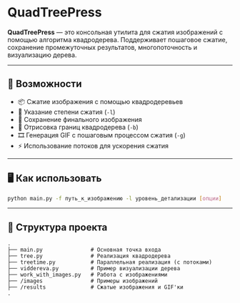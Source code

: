 # QuadTreePress

**QuadTreePress** — это консольная утилита для сжатия изображений с помощью алгоритма квадродерева. Поддерживает пошаговое сжатие, сохранение промежуточных результатов, многопоточность и визуализацию дерева.

---

## 🚀 Возможности

- 📦 Сжатие изображения с помощью квадродеревьев
- 🧠 Указание степени сжатия (`-l`)
- 💾 Сохранение финального изображения
- 📐 Отрисовка границ квадродерева (`-b`)
- 🎞 Генерация GIF с пошаговым процессом сжатия (`-g`)
- ⚡️ Использование потоков для ускорения сжатия

---

## 🖥 Как использовать

```bash
python main.py -f путь_к_изображению -l уровень_детализации [опции]

```

---

## 🧩 Структура проекта
```
.
├── main.py               # Основная точка входа 
├── tree.py               # Реализация квадродерева
├── treetime.py           # Параллельная реализация (с потоками)
├── viddereva.py          # Пример визуализации дерева
├── work_with_images.py   # Работа с изображениями
├── /images               # Примеры изображений
├── /results              # Сжатые изображения и GIF'ки
.
```

